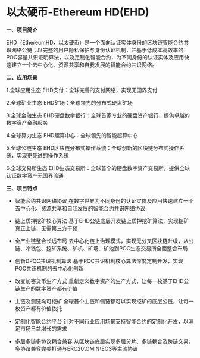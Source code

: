 # 以太硬币-Ethereum HD(EHD)

**一、项目简介**

EHD（EthereumHD，以太硬币）是一个面向认证实体身份的区块链智能合约共识网络公链；以完整的用户隐私保护与身份认证机制，并基于低成本高效率的POC容量共识证明算法，以及定制化智能合约，为不同身份的认证实体及应用快速建立一个去中心化、资源共享和自我发展的智能合约共识网络。

**二、应用场景**

1.全球应用生态
EHD支付：全球完善的支付网络，实现无国界支付

2.全球矿业生态
EHD矿场：全球领先的分布式硬盘矿场

3.全球金融生态
EHD硬盘数字银行：全球首家专业的硬盘资产银行，提供卓越的数字资产金融服务

4.全球算力生态
EHD超算中心：全球领先的智能超算中心

5.全球公链生态
EHD区块链分布式操作系统：全球创新的区块链分布式操作系统，实现更先进的操作系统

6.全球交易所生态
EHD生态交易所：全球首个的硬盘数字资产交易所，提供全球认证数字资产无国界流通

**三、项目特点**

- 智能合约共识网络协议
  在数字世界为不同身份的认证实体及应用快速建立一个去中心化、资源共享和自我发展的智能合约共识网络协议

- 链上质押挖矿核心算法
  基于EHD公链底层开发链上质押挖矿算法，实现挖矿真正上链，无需第三方干预

- 全产业链整合长远布局
  去中心化链上治理模式，实现无分叉区块链升级，从公链、冷钱包、挖矿系统、矿机、矿场、矿池到POC生态交易所全面整合布局

- 创新DPOC共识机制算法
  基于POC共识机制核心算法深度定制开发，实现POC共识机制的去中心化创新

- 改变加密货币生产方式
  重新定义数字资产的生产方式，让每一枚基于EHD公链生产的数字资产都有价值

- 主链及测链均可挖矿
  全球首个主链和侧链都可以实现挖矿的底层公链，让每一枚资产都有价值依托

- 定制化智能合约平台
  针对不同行业应用场景支持智能合约的定制化开发，以满足市场日益增长的需求

- 多层多链多协议耦合兼容
  从区块链底层实现多层分片、多链耦合及跨链交易，多协议兼容完美打通与ERC20\OMIN\EOS等主流协议

  
